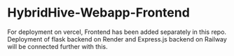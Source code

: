 # HybridHive-Webapp-Frontend
For deployment on vercel, Frontend has been added separately in this repo.
Deployment of flask backend on Render and Express.js backend on Railway will be connected further with this.